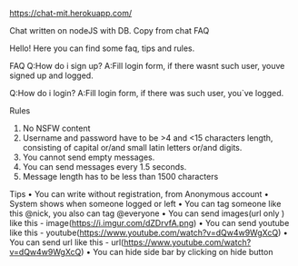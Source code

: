 https://chat-mit.herokuapp.com/

Chat written on nodeJS with DB.
Copy from chat FAQ


Hello! Here you can find some faq, tips and rules.

FAQ
Q:How do i sign up?
A:Fill login form, if there wasnt such user, youve signed up and logged.

Q:How do i login?
A:Fill login form, if there was such user, you`ve logged.

Rules
1. No NSFW content
2. Username and password have to be >4 and <15 characters length,
consisting of capital or/and small latin letters or/and digits.
3. You cannot send empty messages.
4. You can send messages every 1.5 seconds.
4. Message length has to be less than 1500 characters

Tips
• You can write without registration, from Anonymous account
• System shows when someone logged or left
• You can tag someone like this @nick, you also can tag @everyone
• You can send images(url only ) like this - image(https://i.imgur.com/dZDrvfA.png)
• You can send youtube like this - youtube(https://www.youtube.com/watch?v=dQw4w9WgXcQ)
• You can send url like this - url(https://www.youtube.com/watch?v=dQw4w9WgXcQ)
• You can hide side bar by clicking on hide button
